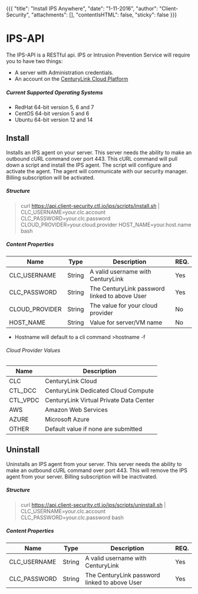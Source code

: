 {{{ "title": "Install IPS Anywhere",
        "date": "1-11-2016",
        "author": "Client-Security",
        "attachments": [],
        "contentIsHTML": false,
        "sticky": false }}}

# IPS-API

The IPS-API is a RESTful api.
IPS or Intrusion Prevention Service will require you to have two things:

* A server with Administration credentials.
* An account on the [CenturyLink Cloud Platform](https://www.ctl.io/)

##### Current Supported Operating Systems

* RedHat 64-bit version 5, 6 and 7
* CentOS 64-bit version 5 and 6
* Ubuntu 64-bit version 12 and 14

## Install

Installs an IPS agent on your server. 
This server needs the ability to make an outbound cURL command over port 443.
This cURL command will pull down a script and install the IPS agent. 
The script will configure and activate the agent.
The agent will communicate with our security manager.
Billing subscription will be activated.

##### Structure

>curl https://api.client-security.ctl.io/ips/scripts/install.sh | CLC_USERNAME=your.clc.account CLC_PASSWORD=your.clc.password CLOUD_PROVIDER=your.cloud.provider HOST_NAME=your.host.name bash

##### Content Properties

| **Name**      | **Type** | **Description**                                    | **REQ.**|
|---------------|----------|----------------------------------------------------|---------|
|CLC_USERNAME   |String    |A valid username with CenturyLink                   |Yes      |
|CLC_PASSWORD   |String    |The CenturyLink password linked to above User       |Yes      |
|CLOUD_PROVIDER |String    |The value for your cloud provider                   |No       |
|HOST_NAME      |String    |Value for server/VM name                            |No       |

* Hostname will default to a cli command >hostname -f 

###### Cloud Provider Values

| **Name**      | **Description**                            |
|---------------|--------------------------------------------|
|CLC            |CenturyLink Cloud                           |
|CTL_DCC        |CenturyLink Dedicated Cloud Compute         |
|CTL_VPDC       |CenturyLink Virtual Private Data Center     |
|AWS            |Amazon Web Services                         |
|AZURE          |Microsoft Azure                             |
|OTHER          |Default value if none are submitted         |

## Uninstall

Uninstalls an IPS agent from your server.
This server needs the ability to make an outbound cURL command over port 443.
This will remove the IPS agent from your server.
Billing subscription will be inactivated.

##### Structure

>curl https://api.client-security.ctl.io/ips/scripts/uninstall.sh | CLC_USERNAME=your.clc.account CLC_PASSWORD=your.clc.password bash

##### Content Properties

| **Name**      | **Type** | **Description**                                    | **REQ.**|
|---------------|----------|----------------------------------------------------|---------|
|CLC_USERNAME   |String    |A valid username with CenturyLink                   |Yes      |
|CLC_PASSWORD   |String    |The CenturyLink password linked to above User       |Yes      |